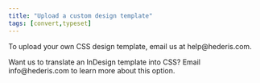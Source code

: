 ```yaml
---
title: "Upload a custom design template"
tags: [convert,typeset]
---
```

 
<html><body><section data-type="chapter" class="hsecchapter" data-hederis-type="hsecchapter" id="custom-design-templates" data-pi-attrs="id: custom-design-templates; data-tags: convert,typeset;" role="doc-chapter" data-tags="convert,typeset" data-author-name=" " data-book-title=" " title="Upload a custom design template"><p class="hblkp" data-hederis-type="hblkp" id="p00Xu7IR9">To upload your own CSS design template, email us at help@hederis.com.</p><p class="hblkp" data-hederis-type="hblkp" id="pm2Xdrf9k">Want us to translate an InDesign template into CSS? Email info@hederis.com to learn more about this option.</p></section></body></html>
